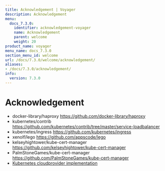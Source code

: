 ```yaml
---
title: Acknowledgement | Voyager
description: Acknowledgement
menu:
  docs_7.3.0:
    identifier: acknowledgement-voyager
    name: Acknowledgement
    parent: welcome
    weight: 20
product_name: voyager
menu_name: docs_7.3.0
section_menu_id: welcome
url: /docs/7.3.0/welcome/acknowledgement/
aliases:
- /docs/7.3.0/acknowledgement/
info:
  version: 7.3.0
---
```


# Acknowledgement

 - docker-library/haproxy https://github.com/docker-library/haproxy
 - kubernetes/contrib https://github.com/kubernetes/contrib/tree/master/service-loadbalancer
 - kubernetes/ingress https://github.com/kubernetes/ingress
 - xenolf/lego https://github.com/appscode/lego
 - kelseyhightower/kube-cert-manager https://github.com/kelseyhightower/kube-cert-manager
 - PalmStoneGames/kube-cert-manager https://github.com/PalmStoneGames/kube-cert-manager
 - [Kubernetes cloudprovider implementation](https://github.com/kubernetes/kubernetes/tree/master/pkg/cloudprovider)
